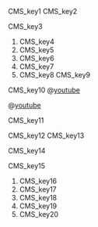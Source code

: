 CMS_key1
CMS_key2


CMS_key3
1. CMS_key4
2. CMS_key5
3. CMS_key6
4. CMS_key7
5. CMS_key8
CMS_key9


CMS_key10
@[youtube](6vcBKwnl_Y0)

@[youtube](TEWOo-RAjBM)

CMS_key11



CMS_key12
CMS_key13


CMS_key14


CMS_key15


1. CMS_key16
2. CMS_key17
3. CMS_key18
4. CMS_key19
5. CMS_key20
